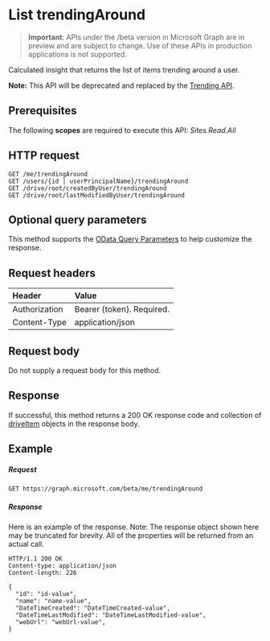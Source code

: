 # List trendingAround

> **Important**: APIs under the /beta version in Microsoft Graph are in preview and are subject to change. Use of these APIs in production applications is not supported.

Calculated insight that returns the list of items trending around a user.

**Note:** This API will be deprecated and replaced by the [Trending API](../resources/insights_trending.md).

## Prerequisites
The following **scopes** are required to execute this API: 
*Sites.Read.All*

## HTTP request
```http
GET /me/trendingAround
GET /users/{id | userPrincipalName}/trendingAround
GET /drive/root/createdByUser/trendingAround
GET /drive/root/lastModifiedByUser/trendingAround
```
## Optional query parameters
This method supports the [OData Query Parameters](http://developer.microsoft.com/en-us/graph/docs/overview/query_parameters) to help customize the response.

## Request headers
| Header         | Value                      |
|:---------------|:---------------------------|
| Authorization  | Bearer {token}. Required.  |
| Content-Type   | application/json           |

## Request body
Do not supply a request body for this method.

## Response
If successful, this method returns a 200 OK response code and collection of [driveItem](../resources/driveItem.md) objects in the response body.

## Example
##### Request
```http
GET https://graph.microsoft.com/beta/me/trendingAround
```
##### Response
Here is an example of the response. Note: The response object shown here may be truncated for brevity. All of the properties will be returned from an actual call.
```http
HTTP/1.1 200 OK
Content-type: application/json
Content-length: 226

{
  "id": "id-value",
  "name": "name-value",
  "DateTimeCreated": "DateTimeCreated-value",
  "DateTimeLastModified": "DateTimeLastModified-value",
  "webUrl": "webUrl-value",
}
```